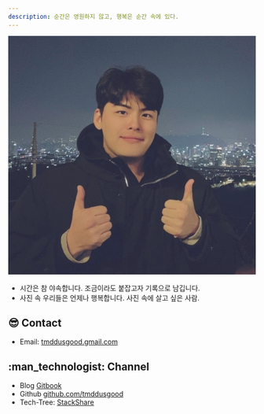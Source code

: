 ```yaml
---
description: 순간은 영원하지 않고, 행복은 순간 속에 있다.
---
```

![](Assets/Seungyeon_Kang.jpeg)
* 시간은 참 야속합니다. 조금이라도 붙잡고자 기록으로 남깁니다.
* 사진 속 우리들은 언제나 행복합니다. 사진 속에 살고 싶은 사람.
  <br>

## :sunglasses: Contact
* Email: [tmddusgood.gmail.com](tmddusgood@gmail.com)

## :man\_technologist: Channel
* Blog [Gitbook](https://seungyeon-kang.gitbook.io/yeons-log-frame)
* Github [github.com/tmddusgood](https://github.com/tmddusgood)
* Tech-Tree: [StackShare](https://stackshare.io/tmddusgood/my-stack)
